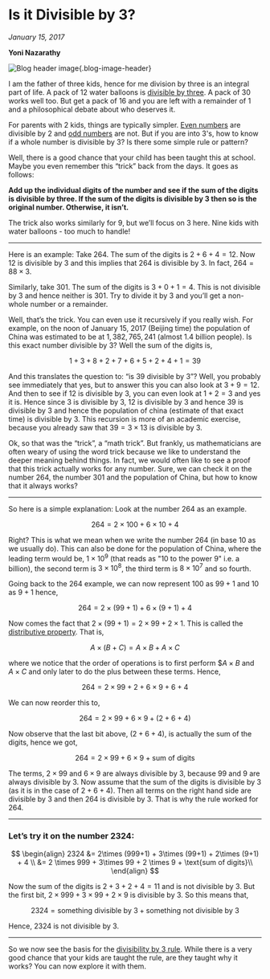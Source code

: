 # Is it Divisible by 3?
*January 15, 2017*


**Yoni Nazarathy**

![Blog header image](https://es-app.com/assets/7fnxAN.png){.blog-image-header}

I am the father of three kids, hence for me division by three is an integral part of life. A pack of $12$ water balloons is [divisible by three](https://epsilonstream.com/topic/divisibility3). A pack of $30$ works well too. But get a pack of $16$ and you are left with a remainder of $1$ and a philosophical debate about who deserves it.
	
For parents with $2$ kids, things are typically simpler. [Even numbers](https://epsilonstream.com/topic/evenNumbers) are divisible by $2$ and [odd numbers](https://epsilonstream.com/topic/oddnumber) are not. But if you are into $3$'s, how to know if a whole number is divisible by $3$? Is there some simple rule or pattern?

Well, there is a good chance that your child has been taught this at school. Maybe you even remember this “trick” back from the days. It goes as follows: 

**Add up the individual digits of the number and see if the sum of the digits is divisible by three. If the sum of the digits is divisible by 3 then so is the original number. Otherwise, it isn’t.**

The trick also works similarly for $9$, but we’ll focus on $3$ here. Nine kids with water balloons - too much to handle!

---

Here is an example: Take $264$. The sum of the digits is $2+6+4 = 12$. Now $12$ is divisible by $3$ and this implies that $264$ is divisible by $3$. In fact, $264 = 88 \times 3$. 

Similarly, take $301$. The sum of the digits is $3+0+1 = 4$. This is not divisible by $3$ and hence neither is $301$. Try to divide it by $3$ and you’ll get a non-whole number or a remainder.

Well, that’s the trick. You can even use it recursively if you really wish. For example, on the noon of January 15, 2017 (Beijing time) the population of China was estimated to be at $1,382,765,241$ (almost $1.4$ billion people). Is this exact number divisible by $3$? Well the sum of the digits is,

$$1+3+8+2+7+6+5+2+4+1 = 39$$

And this translates the question to: “is $39$ divisible by $3$”? Well, you probably see immediately that yes, but to answer this you can also look at $3+9=12$. And then to see if $12$ is divisible by $3$, you can even look at $1+2=3$ and yes it is. Hence since $3$ is divisible by $3$, $12$ is divisible by $3$ and hence $39$ is divisible by $3$ and hence the population of china (estimate of that exact time) is divisible by $3$. This recursion is more of an academic exercise, because you already saw that $39=3 \times 13$ is divisible by $3$.

Ok, so that was the “trick”, a “math trick”. But frankly, us mathematicians are often weary of using the word trick because we like to understand the deeper meaning behind things. In fact, we would often like to see a proof that this trick actually works for any number. Sure, we can check it on the number $264$, the number $301$ and the population of China, but how to know that it always works?

---
 
So here is a simple explanation: Look at the number $264$ as an example.

$$264 = 2\times 100 + 6 \times 10 + 4$$

Right? This is what we mean when we write the number $264$ (in base $10$ as we usually do). This can also be done for the population of China, where the leading term would be, $1\times 10^9$ (that reads as "10 to the power 9" i.e. a billion), the second term is $3 \times 10^8$, the third term is $8 \times 10^7$ and so fourth. 

Going back to the $264$ example, we can now represent $100$ as $99+1$ and $10$ as $9+1$ hence,

$$264 = 2\times (99+1) + 6\times (9+1) + 4$$

Now comes the fact that $2\times (99+1) = 2\times 99 + 2\times 1$. This is called the [distributive property](https://epsilonstream.com/topic/distributiveProperty). That is,

$$A\times(B+C) = A\times B + A\times C$$

where we notice that the order of operations is to first perform $$A\times B$ and $A\times C$ and only later to do the plus between these terms. Hence,

$$264 = 2\times 99 + 2 + 6\times 9 + 6 + 4$$

We can now reorder this to,

$$264 = 2\times 99 + 6\times 9 + (2+6+4)$$

Now observe that the last bit above, $(2+6+4)$, is actually the sum of the digits, hence we got,

$$264 = 2\times 99 + 6\times 9 + \text{sum of digits}$$

The terms, $2 \times 99$  and $6 \times 9$ are always divisible by $3$,  because $99$ and $9$ are always divisible by $3$. Now assume that the sum of the digits is divisible by $3$ (as it is in the case of $2+6+4$). Then all terms on the right hand side are divisible by $3$ and then $264$ is divisible by $3$. That is why the rule worked for $264$.

---

### Let’s try it on the number $2324$:

$$
\begin{align}
2324 &= 2\times (999+1) + 3\times (99+1) + 2\times (9+1) + 4 \\
&= 2 \times 999 + 3\times 99 + 2 \times 9 + \text{sum of digits}\\
\end{align}
$$
 
Now the sum of the digits is $2+3+2+4 = 11$ and is not divisible by $3$. But the first bit, $2 \times 999 + 3 \times 99 + 2 \times 9$ is divisible by $3$. So this means that,

$$2324 =  \text{something divisible by 3} + \text{something not divisible by 3}$$

Hence, $2324$ is not divisible by $3$.

---

So we now see the basis for the [divisibility by $3$ rule](https://epsilonstream.com/topic/divisibility3). While there is a very good chance that your kids are taught the rule, are they taught why it works? You can now explore it with them.
